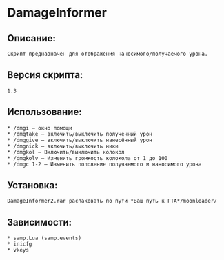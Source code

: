 # DamageInformer
## Описание:
```
Скрипт предназначен для отображения наносимого/получаемого урона.
```
## Версия скрипта:  
```
1.3 
```
## Использование:
```
* /dmgi — окно помощи
* /dmgtake — включить/выключить полученный урон
* /dmggive — включить/выключить нанесённый урон
* /dmgnick — включить/выключить ники
* /dmgkol — Включить/выключить колокол
* /dmgkolv — Изменить громкость колокола от 1 до 100
* /dmgc 1-2 — Изменить положение получаемого и наносимого урона
```
## Установка:
```
DamageInformer2.rar распаковать по пути *Ваш путь к ГТА*/moonloader/
```
## Зависимости:
```
* samp.Lua (samp.events)
* inicfg
* vkeys
```
